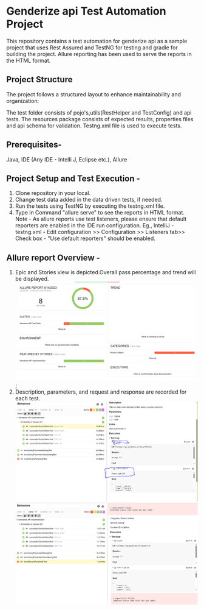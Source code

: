 # Genderize api Test Automation Project

This repository contains a test automation for genderize api as a sample project that uses Rest Assured and TestNG for testing and gradle for building the project. 
Allure reporting has been used to serve the reports in the HTML format. 

## Project Structure

The project follows a structured layout to enhance maintainability and organization:

The test folder consists of pojo's,utils(RestHelper and TestConfig) and api tests. 
The resources package consists of expected results, properties files and api schema for validation. 
Testng.xml file is used to execute tests.

## Prerequisites-

Java, IDE (Any IDE - Intelli J, Eclipse etc.), Allure


## Project Setup and Test Execution -
1. Clone repository in your local.
2. Change test data added in the data driven tests, if needed.
3. Run the tests using TestNG by executing the testng.xml file.
4. Type in Command "allure serve" to see the reports in HTML format.  
Note - As allure reports use test listeners, please ensure that default reporters are enabled in the IDE run configuration.
Eg., IntelliJ  - testng.xml - Edit configuration >> Configuration >> Listeners tab>> Check box - "Use default reporters" should be enabled. 

## Allure report Overview - 
1. Epic and Stories view is depicted.Overall pass percentage and trend will be displayed.  ![img_2.png](img_2.png); 
2. Description, parameters, and request and response are recorded for each test.![img_3.png](img_3.png) ![img_4.png](img_4.png)
